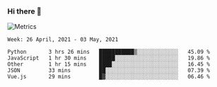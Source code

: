 ### Hi there 👋

![Metrics](https://github.com/radoapx/radoapx/blob/main/github-metrics.svg)

<!--START_SECTION:waka-->
```text
Week: 26 April, 2021 - 03 May, 2021

Python       3 hrs 26 mins   ███████████▒░░░░░░░░░░░░░   45.09 % 
JavaScript   1 hr 30 mins    █████░░░░░░░░░░░░░░░░░░░░   19.86 % 
Other        1 hr 15 mins    ████░░░░░░░░░░░░░░░░░░░░░   16.45 % 
JSON         33 mins         ██░░░░░░░░░░░░░░░░░░░░░░░   07.39 % 
Vue.js       29 mins         █▓░░░░░░░░░░░░░░░░░░░░░░░   06.46 % 
```
<!--END_SECTION:waka-->

<!--
**radoapx/radoapx** is a ✨ _special_ ✨ repository because its `README.md` (this file) appears on your GitHub profile.

Here are some ideas to get you started:

- 🔭 I’m currently working on ...
- 🌱 I’m currently learning ...
- 👯 I’m looking to collaborate on ...
- 🤔 I’m looking for help with ...
- 💬 Ask me about ...
- 📫 How to reach me: ...
- 😄 Pronouns: ...
- ⚡ Fun fact: ...
-->
